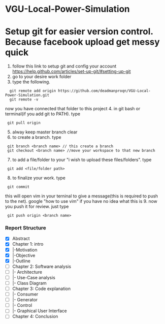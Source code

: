 # VGU-Local-Power-Simulation
# Setup git for easier version control. Because facebook upload get messy quick
1. follow this link to setup git and config your account 
https://help.github.com/articles/set-up-git/#setting-up-git
2. go to your desire work folder
3. type the following.
```
  git remote add origin https://github.com/deadmanproqn/VGU-Local-Power-Simulation.git
  git remote -v
 ```
 now you have connected that folder to this project
 4. in git bash or terminal(if you add git to PATH). type
 ```
  git pull origin
 ```
 5. alway keep master branch clear
 6. to create a branch. type
 ```
  git branch <branch name> // this create a branch
  git checkout <branch name> //move your workspace to that new branch
 ```
 7. to add a file/folder to your "i wish to upload these files/folders". type
 ```
  git add <file/folder path>
 ```
 8. to finalize your work. type 
 ```
  git commit
 ```
 this will open vim in your terninal to give a message(this is required to push to the net). google "how to use vim" if you have no idea what this is
 9. now you push it for review. just type
 ```
  git push origin <branch name>
 ```
### Report Structure
 
 - [x] Abstract
 - [x] Chapter 1: intro
 - [x] |-Motivation
 - [x] |-Objective
 - [x] |-Outline
 - [ ] Chapter 2: Software analysis
 - [ ] |- Architecture
 - [ ] |- Use-Case analysis
 - [ ] |- Class Diagram
 - [ ] Chapter 3: Code explanation
 - [ ] |- Consumer
 - [ ] |- Generator
 - [ ] |- Control
 - [ ] |- Graphical User Interface
 - [ ] Chapter 4: Conclusion

